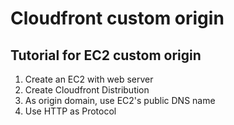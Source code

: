 # Cloudfront custom origin

## Tutorial for EC2 custom origin
1. Create an EC2 with web server
2. Create Cloudfront Distribution
3. As origin domain, use EC2's public DNS name
4. Use HTTP as Protocol